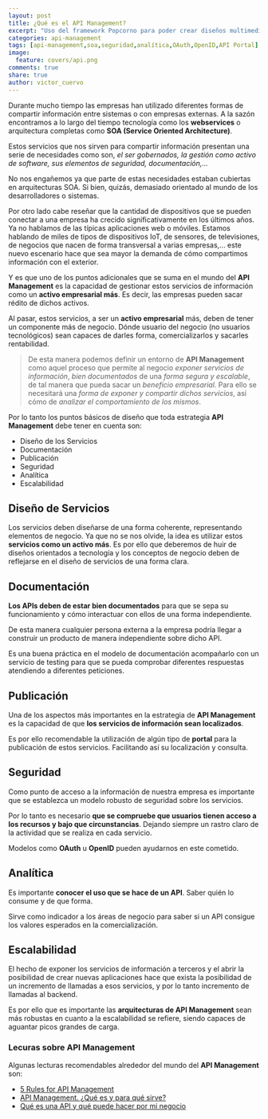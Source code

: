 ```yaml
---
layout: post
title: ¿Qué es el API Management?
excerpt: "Uso del framework Popcorno para poder crear diseños multimedia basados en vídeo para tu web."
categories: api-management
tags: [api-management,soa,seguridad,analítica,OAuth,OpenID,API Portal]
image:
  feature: covers/api.png
comments: true
share: true
author: victor_cuervo
---
```


Durante mucho tiempo las empresas han utilizado diferentes formas de compartir información entre sistemas o con empresas externas. A la sazón encontramos a lo largo del tiempo tecnología como los **webservices** o arquitectura completas como **SOA (Service Oriented Architecture)**.

Estos servicios que nos sirven para compartir información presentan una serie de necesidades como son, *el ser gobernados, la gestión como activo de software, sus elementos de seguridad, documentación,...*

No nos engañemos ya que parte de estas necesidades estaban cubiertas en arquitecturas SOA. Si bien, quizás, demasiado orientado al mundo de los desarrolladores o sistemas.

Por otro lado cabe reseñar que la cantidad de dispositivos que se pueden conectar a una empresa ha crecido significativamente en los últimos años. Ya no hablamos de las típicas aplicaciones web o móviles. Estamos hablando de miles de tipos de dispositivos IoT, de sensores, de televisiones, de negocios que nacen de forma transversal a varias empresas,... este nuevo escenario hace que sea mayor la demanda de cómo compartimos información con el exterior.

Y es que uno de los puntos adicionales que se suma en el mundo del **API Management** es la capacidad de gestionar estos servicios de información como un **activo empresarial más**. Es decir, las empresas pueden sacar rédito de dichos activos.

Al pasar, estos servicios, a ser un **activo empresarial** más, deben de tener un componente más de negocio. Dónde usuario del negocio (no usuarios tecnológicos) sean capaces de darles forma, comercializarlos y sacarles rentabilidad.

> De esta manera podemos definir un entorno de **API Management** como aquel proceso que permite al negocio *exponer servicios de información*, *bien documentados* de una *forma segura y escalable*, de tal manera que pueda sacar un *beneficio empresarial*. Para ello se necesitará una *forma de exponer y compartir dichos servicios*, así cómo de *analizar el comportamiento de los mismos*.

Por lo tanto los puntos básicos de diseño que toda estrategia **API Management** debe tener en cuenta son:

* Diseño de los Servicios
* Documentación
* Publicación
* Seguridad
* Analítica
* Escalabilidad

## Diseño de Servicios
Los servicios deben diseñarse de una forma coherente, representando elementos de negocio. Ya que no se nos olvide, la idea es utilizar estos **servicios como un activo más**. Es por ello que deberemos de huir de diseños orientados a tecnología y los conceptos de negocio deben de reflejarse en el diseño de servicios de una forma clara.

## Documentación
**Los APIs deben de estar bien documentados** para que se sepa su funcionamiento y cómo interactuar con ellos de una forma independiente.

De esta manera cualquier persona externa a la empresa podría llegar a construir un producto de manera independiente sobre dicho API.

Es una buena práctica en el modelo de documentación acompañarlo con un servicio de testing para que se pueda comprobar diferentes respuestas atendiendo a diferentes peticiones.

## Publicación
Una de los aspectos más importantes en la estrategia de **API Management** es la capacidad de que **los servicios de información sean localizados**.

Es por ello recomendable la utilización de algún tipo de **portal** para la publicación de estos servicios. Facilitando así su localización y consulta.

## Seguridad
Como punto de acceso a la información de nuestra empresa es importante que se establezca un modelo robusto de seguridad sobre los servicios.

Por lo tanto es necesario **que se compruebe que usuarios tienen acceso a los recursos y bajo que circunstancias**. Dejando siempre un rastro claro de la actividad que se realiza en cada servicio.

Modelos como **OAuth** u **OpenID** pueden ayudarnos en este cometido.

## Analítica
Es importante **conocer el uso que se hace de un API**. Saber quién lo consume y de que forma.

Sirve como indicador a los áreas de negocio para saber si un API consigue los valores esperados en la comercialización.

## Escalabilidad
El hecho de exponer los servicios de información a terceros y el abrir la posibilidad de crear nuevas aplicaciones hace que exista la posibilidad de un incremento de llamadas a esos servicios, y por lo tanto incremento de llamadas al backend.

Es por ello que es importante las **arquitecturas de API Management** sean más robustas en cuanto a la escalabilidad se refiere, siendo capaces de aguantar picos grandes de carga.

### Lecuras sobre API Management
Algunas lecturas recomendables alrededor del mundo del **API Management** son:

* [5 Rules for API Management][1]
* [API Management. ¿Qué es y para qué sirve?][2]
* [Qué es una API y qué puede hacer por mi negocio][3]

[1]: https://techcrunch.com/2012/11/11/5-rules-for-api-management/
[2]: https://www.paradigmadigital.com/dev/api-management-que-es-y-para-que-sirve/
[3]: https://bbvaopen4u.com/es/actualidad/que-es-una-api-y-que-puede-hacer-por-mi-negocio
